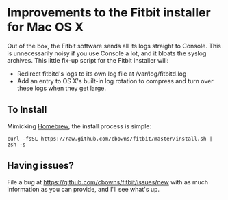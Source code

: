 # Improvements to the Fitbit installer for Mac OS X

Out of the box, the Fitbit software sends all its logs straight to Console. This is unnecessarily noisy if you use Console a lot, and it bloats the syslog archives. This little fix-up script for the Fitbit installer will:

- Redirect fitbitd's logs to its own log file at /var/log/fitbitd.log
- Add an entry to OS X's built-in log rotation to compress and turn over these logs when they get large.

## To Install

Mimicking [Homebrew](http://brew.sh), the install process is simple:

    curl -fsSL https://raw.github.com/cbowns/fitbit/master/install.sh | zsh -s

## Having issues?

File a bug at https://github.com/cbowns/fitbit/issues/new with as much information as you can provide, and I'll see what's up.